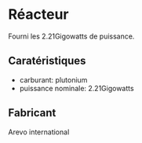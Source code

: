 # Réacteur

Fourni les 2.21Gigowatts de puissance.

## Caratéristiques

- carburant: plutonium
- puissance nominale: 2.21Gigowatts

## Fabricant

Arevo international
